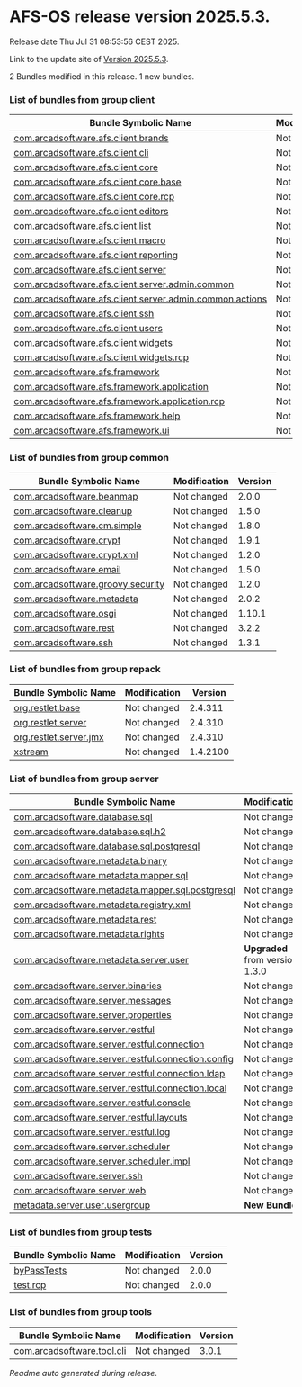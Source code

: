 # AFS-OS release version 2025.5.3.

Release date Thu Jul 31 08:53:56 CEST 2025.

Link to the update site of [Version 2025.5.3](https://github.com/ARCAD-Software/AFS/releases/download/2025.5.3/).

2 Bundles modified in this release.
1 new bundles.



### List of bundles from group **client**

Bundle Symbolic Name | Modification | Version
-------------------- | ------------ | -------
[com.arcadsoftware.afs.client.brands](bundles/client/afs.client.brands) | Not changed | 1.1.0
[com.arcadsoftware.afs.client.cli](bundles/client/afs.client.cli) | Not changed | 1.4.0
[com.arcadsoftware.afs.client.core](bundles/client/afs.client.core) | Not changed | 1.5.0
[com.arcadsoftware.afs.client.core.base](bundles/client/afs.client.core.base) | Not changed | 1.7.0
[com.arcadsoftware.afs.client.core.rcp](bundles/client/afs.client.core.rcp) | Not changed | 1.4.0
[com.arcadsoftware.afs.client.editors](bundles/client/afs.client.editors) | Not changed | 1.3.0
[com.arcadsoftware.afs.client.list](bundles/client/afs.client.list) | Not changed | 1.4.0
[com.arcadsoftware.afs.client.macro](bundles/client/afs.client.macro) | Not changed | 1.3.0
[com.arcadsoftware.afs.client.reporting](bundles/client/afs.client.reporting) | Not changed | 1.6.0
[com.arcadsoftware.afs.client.server](bundles/client/afs.client.server) | Not changed | 1.6.0
[com.arcadsoftware.afs.client.server.admin.common](bundles/client/afs.client.server.admin.common) | Not changed | 1.4.0
[com.arcadsoftware.afs.client.server.admin.common.actions](bundles/client/afs.client.server.admin.common.actions) | Not changed | 1.4.0
[com.arcadsoftware.afs.client.ssh](bundles/client/afs.client.ssh) | Not changed | 2.3.0
[com.arcadsoftware.afs.client.users](bundles/client/afs.client.users) | Not changed | 1.5.0
[com.arcadsoftware.afs.client.widgets](bundles/client/afs.client.widgets) | Not changed | 1.4.0
[com.arcadsoftware.afs.client.widgets.rcp](bundles/client/afs.client.widgets.rcp) | Not changed | 1.4.0
[com.arcadsoftware.afs.framework](bundles/client/afs.framework) | Not changed | 1.3.0
[com.arcadsoftware.afs.framework.application](bundles/client/afs.framework.application) | Not changed | 1.4.0
[com.arcadsoftware.afs.framework.application.rcp](bundles/client/afs.framework.application.rcp) | Not changed | 1.4.0
[com.arcadsoftware.afs.framework.help](bundles/client/afs.framework.help) | Not changed | 1.3.0
[com.arcadsoftware.afs.framework.ui](bundles/client/afs.framework.ui) | Not changed | 1.5.0



### List of bundles from group **common**

Bundle Symbolic Name | Modification | Version
-------------------- | ------------ | -------
[com.arcadsoftware.beanmap](bundles/common/beanmap) | Not changed | 2.0.0
[com.arcadsoftware.cleanup](bundles/common/cleanup) | Not changed | 1.5.0
[com.arcadsoftware.cm.simple](bundles/common/cm.simple) | Not changed | 1.8.0
[com.arcadsoftware.crypt](bundles/common/crypt) | Not changed | 1.9.1
[com.arcadsoftware.crypt.xml](bundles/common/crypt.xml) | Not changed | 1.2.0
[com.arcadsoftware.email](bundles/common/email) | Not changed | 1.5.0
[com.arcadsoftware.groovy.security](bundles/common/groovy.security) | Not changed | 1.2.0
[com.arcadsoftware.metadata](bundles/common/metadata) | Not changed | 2.0.2
[com.arcadsoftware.osgi](bundles/common/osgi) | Not changed | 1.10.1
[com.arcadsoftware.rest](bundles/common/rest) | Not changed | 3.2.2
[com.arcadsoftware.ssh](bundles/common/ssh) | Not changed | 1.3.1



### List of bundles from group **repack**

Bundle Symbolic Name | Modification | Version
-------------------- | ------------ | -------
[org.restlet.base](bundles/repack/org.restlet.base) | Not changed | 2.4.311
[org.restlet.server](bundles/repack/org.restlet.server) | Not changed | 2.4.310
[org.restlet.server.jmx](bundles/repack/org.restlet.server.jmx) | Not changed | 2.4.310
[xstream](bundles/repack/xstream) | Not changed | 1.4.2100



### List of bundles from group **server**

Bundle Symbolic Name | Modification | Version
-------------------- | ------------ | -------
[com.arcadsoftware.database.sql](bundles/server/database.sql) | Not changed | 2.4.1
[com.arcadsoftware.database.sql.h2](bundles/server/database.sql.h2) | Not changed | 3.2.1
[com.arcadsoftware.database.sql.postgresql](bundles/server/database.sql.postgresql) | Not changed | 1.3.0
[com.arcadsoftware.metadata.binary](bundles/server/metadata.binary) | Not changed | 1.3.0
[com.arcadsoftware.metadata.mapper.sql](bundles/server/metadata.mapper.sql) | Not changed | 2.0.2
[com.arcadsoftware.metadata.mapper.sql.postgresql](bundles/server/metadata.mapper.sql.postgresql) | Not changed | 2.0.1
[com.arcadsoftware.metadata.registry.xml](bundles/server/metadata.registry.xml) | Not changed | 1.3.0
[com.arcadsoftware.metadata.rest](bundles/server/metadata.rest) | Not changed | 2.0.1
[com.arcadsoftware.metadata.rights](bundles/server/metadata.rights) | Not changed | 1.4.2
[com.arcadsoftware.metadata.server.user](bundles/server/metadata.server.user) | **Upgraded** from version 1.3.0 | **1.3.1**
[com.arcadsoftware.server.binaries](bundles/server/server.binaries) | Not changed | 1.3.0
[com.arcadsoftware.server.messages](bundles/server/server.messages) | Not changed | 1.3.1
[com.arcadsoftware.server.properties](bundles/server/server.properties) | Not changed | 1.3.0
[com.arcadsoftware.server.restful](bundles/server/server.restful) | Not changed | 3.2.1
[com.arcadsoftware.server.restful.connection](bundles/server/server.restful.connection) | Not changed | 2.2.2
[com.arcadsoftware.server.restful.connection.config](bundles/server/server.restful.connection.config) | Not changed | 1.4.0
[com.arcadsoftware.server.restful.connection.ldap](bundles/server/server.restful.connection.ldap) | Not changed | 2.5.0
[com.arcadsoftware.server.restful.connection.local](bundles/server/server.restful.connection.local) | Not changed | 2.0.2
[com.arcadsoftware.server.restful.console](bundles/server/server.restful.console) | Not changed | 1.5.0
[com.arcadsoftware.server.restful.layouts](bundles/server/server.restful.layouts) | Not changed | 9.7.1
[com.arcadsoftware.server.restful.log](bundles/server/server.restful.log) | Not changed | 1.3.0
[com.arcadsoftware.server.scheduler](bundles/server/server.scheduler) | Not changed | 1.4.0
[com.arcadsoftware.server.scheduler.impl](bundles/server/server.scheduler.impl) | Not changed | 1.4.0
[com.arcadsoftware.server.ssh](bundles/server/server.ssh) | Not changed | 3.0.0
[com.arcadsoftware.server.web](bundles/server/server.web) | Not changed | 1.3.0
[metadata.server.user.usergroup](bundles/server/metadata.server.user.usergroup) | **New Bundle** | **1.0.0**



### List of bundles from group **tests**

Bundle Symbolic Name | Modification | Version
-------------------- | ------------ | -------
[byPassTests](bundles/tests/byPassTests) | Not changed | 2.0.0
[test.rcp](bundles/tests/test_RCP) | Not changed | 2.0.0



### List of bundles from group **tools**

Bundle Symbolic Name | Modification | Version
-------------------- | ------------ | -------
[com.arcadsoftware.tool.cli](bundles/tools/tool.cli) | Not changed | 3.0.1






*Readme auto generated during release*.
